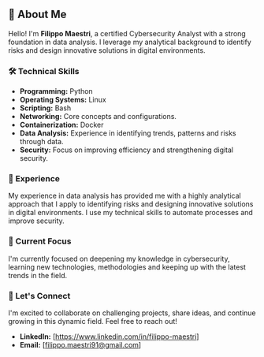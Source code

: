 ## 🚀 About Me

Hello! I'm **Filippo Maestri**, a certified Cybersecurity Analyst with a strong foundation in data analysis. I leverage my analytical background to identify risks and design innovative solutions in digital environments.

### 🛠️ Technical Skills

*   **Programming:** Python
*   **Operating Systems:** Linux
*   **Scripting:** Bash
*   **Networking:** Core concepts and configurations.
*   **Containerization:** Docker
*   **Data Analysis:** Experience in identifying trends, patterns and risks through data.
*   **Security:** Focus on improving efficiency and strengthening digital security.

### 💼 Experience

My experience in data analysis has provided me with a highly analytical approach that I apply to identifying risks and designing innovative solutions in digital environments. I use my technical skills to automate processes and improve security.

### 🎯 Current Focus

I'm currently focused on deepening my knowledge in cybersecurity, learning new technologies, methodologies and keeping up with the latest trends in the field.

### 🤝 Let's Connect

I'm excited to collaborate on challenging projects, share ideas, and continue growing in this dynamic field. Feel free to reach out!

*   **LinkedIn:** [https://www.linkedin.com/in/filippo-maestri]
*   **Email:** [filippo.maestri91@gmail.com]
